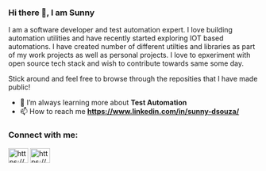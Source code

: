 ### Hi there 👋, I am Sunny

I am a software developer and test automation expert. I love building automation utilities and have recently started exploring IOT based automations. I have created number of different utilties and libraries as part of my work projects as well as personal projects. I love to epxeriment with open source tech stack and wish to contribute towards same some day.

Stick around and feel free to browse through the reposities that I have made public!

- 🌱 I’m always learning more about **Test Automation**
- 📫 How to reach me **https://www.linkedin.com/in/sunny-dsouza/**

<h3 align="left">Connect with me:</h3>
<p align="left">
<a href="https://www.linkedin.com/in/sunny-dsouza/" target="blank"><img align="center" src="https://cdn.jsdelivr.net/npm/simple-icons@3.0.1/icons/linkedin.svg" alt="https://www.linkedin.com/in/khushi-sharma-2201/" height="30" width="40" /></a>
<a href="https://instagram.com/https://www.instagram.com/sunny.dsouza88/" target="blank"><img align="center" src="https://cdn.jsdelivr.net/npm/simple-icons@3.0.1/icons/instagram.svg" alt="https://www.instagram.com/sunny.dsouza88/" height="30" width="40" /></a>
</p>
<!--
**sunnydsouza/sunnydsouza** is a ✨ _special_ ✨ repository because its `README.md` (this file) appears on your GitHub profile.

Here are some ideas to get you started:

- 🔭 I’m currently working on ...
- 🌱 I’m currently learning ...
- 👯 I’m looking to collaborate on ...
- 🤔 I’m looking for help with ...
- 💬 Ask me about ...
- 📫 How to reach me: ...
- 😄 Pronouns: ...
- ⚡ Fun fact: ...
-->
